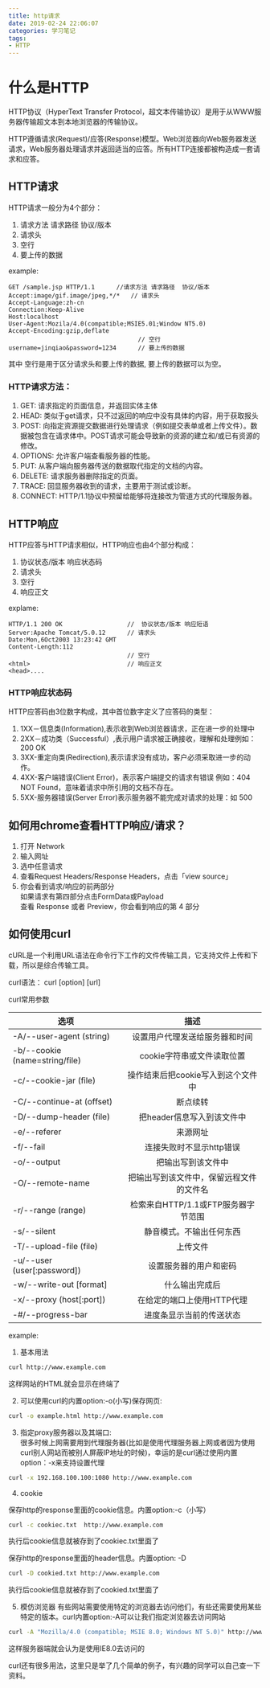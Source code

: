 ```yaml
---
title: http请求
date: 2019-02-24 22:06:07
categories: 学习笔记
tags: 
- HTTP
---
```


# 什么是HTTP

HTTP协议（HyperText Transfer Protocol，超文本传输协议）是用于从WWW服务器传输超文本到本地浏览器的传输协议。    

HTTP遵循请求(Request)/应答(Response)模型。Web浏览器向Web服务器发送请求，Web服务器处理请求并返回适当的应答。所有HTTP连接都被构造成一套请求和应答。

## HTTP请求

HTTP请求一般分为4个部分：
1. 请求方法 请求路径 协议/版本
2. 请求头
3. 空行
4. 要上传的数据

example:    

```http
GET /sample.jsp HTTP/1.1      //请求方法 请求路径  协议/版本
Accept:image/gif.image/jpeg,*/*   // 请求头
Accept-Language:zh-cn
Connection:Keep-Alive
Host:localhost
User-Agent:Mozila/4.0(compatible;MSIE5.01;Window NT5.0)
Accept-Encoding:gzip,deflate
                                    // 空行
username=jinqiao&password=1234      // 要上传的数据
```

其中 空行是用于区分请求头和要上传的数据, 要上传的数据可以为空。

### HTTP请求方法：
1. GET: 请求指定的页面信息，并返回实体主体
2. HEAD: 类似于get请求，只不过返回的响应中没有具体的内容，用于获取报头
3. POST: 向指定资源提交数据进行处理请求（例如提交表单或者上传文件）。数据被包含在请求体中。POST请求可能会导致新的资源的建立和/或已有资源的修改。
4. OPTIONS: 允许客户端查看服务器的性能。
5. PUT: 从客户端向服务器传送的数据取代指定的文档的内容。
6. DELETE: 请求服务器删除指定的页面。
7. TRACE: 回显服务器收到的请求，主要用于测试或诊断。
8. CONNECT: HTTP/1.1协议中预留给能够将连接改为管道方式的代理服务器。

## HTTP响应

HTTP应答与HTTP请求相似，HTTP响应也由4个部分构成：
1. 协议状态/版本 响应状态码
2. 请求头
3. 空行
4. 响应正文

explame:
```http
HTTP/1.1 200 OK                  //  协议状态/版本 响应短语
Server:Apache Tomcat/5.0.12      // 请求头
Date:Mon,6Oct2003 13:23:42 GMT
Content-Length:112
                                 // 空行
<html>                           // 响应正文
<head>....

```

### HTTP响应状态码
HTTP应答码由3位数字构成，其中首位数字定义了应答码的类型：

1. 1XX－信息类(Information),表示收到Web浏览器请求，正在进一步的处理中
2. 2XX－成功类（Successful）,表示用户请求被正确接收，理解和处理例如：200 OK
3. 3XX-重定向类(Redirection),表示请求没有成功，客户必须采取进一步的动作。
4. 4XX-客户端错误(Client Error)，表示客户端提交的请求有错误 例如：404 NOT Found，意味着请求中所引用的文档不存在。
5. 5XX-服务器错误(Server Error)表示服务器不能完成对请求的处理：如 500


## 如何用chrome查看HTTP响应/请求？

1. 打开 Network
2. 输入网址
3. 选中任意请求
4. 查看Request Headers/Response Headers，点击「view source」
5. 你会看到请求/响应的前两部分   
如果请求有第四部分点击FormData或Payload   
查看 Response 或者 Preview，你会看到响应的第 4 部分


## 如何使用curl

cURL是一个利用URL语法在命令行下工作的文件传输工具，它支持文件上传和下载，所以是综合传输工具。

curl语法： curl [option] [url]

curl常用参数

| 选项|描述
|-|:-: |
|-A/--user-agent  (string) | 设置用户代理发送给服务器和时间|
|-b/--cookie (name=string/file) | cookie字符串或文件读取位置|
|-c/--cookie-jar (file)          |          操作结束后把cookie写入到这个文件中 |
|-C/--continue-at (offset)       |    断点续转 |
|-D/--dump-header (file)        |      把header信息写入到该文件中|
|-e/--referer                      |            来源网址|
|-f/--fail                     |                     连接失败时不显示http错误
|-o/--output                     |             把输出写到该文件中
|-O/--remote-name              |        把输出写到该文件中，保留远程文件的文件名
|-r/--range (range)            |        检索来自HTTP/1.1或FTP服务器字节范围
|-s/--silent                   |                 静音模式。不输出任何东西
|-T/--upload-file (file)       |           上传文件
|-u/--user (user[:password])  |   设置服务器的用户和密码
|-w/--write-out [format]     |           什么输出完成后
|-x/--proxy (host[:port])     |       在给定的端口上使用HTTP代理|
|-#/--progress-bar         |               进度条显示当前的传送状态|

example:

1. 基本用法

```Bash
curl http://www.example.com
```
这样网站的HTML就会显示在终端了

2.  可以使用curl的内置option:-o(小写)保存网页:

```Bash
curl -o example.html http://www.example.com
```

3. 指定proxy服务器以及其端口:  
很多时候上网需要用到代理服务器(比如是使用代理服务器上网或者因为使用curl别人网站而被别人屏蔽IP地址的时候)，幸运的是curl通过使用内置option：-x来支持设置代理

```Bash
curl -x 192.168.100.100:1080 http://www.example.com
```

4. cookie

保存http的response里面的cookie信息。内置option:-c（小写）

```Bash
curl -c cookiec.txt  http://www.example.com
```
执行后cookie信息就被存到了cookiec.txt里面了   

保存http的response里面的header信息。内置option: -D
```Bash
curl -D cookied.txt http://www.example.com
```

执行后cookie信息就被存到了cookied.txt里面了

5. 模仿浏览器
有些网站需要使用特定的浏览器去访问他们，有些还需要使用某些特定的版本。curl内置option:-A可以让我们指定浏览器去访问网站

```Bash
curl -A "Mozilla/4.0 (compatible; MSIE 8.0; Windows NT 5.0)" http://www.example.com
```
这样服务器端就会认为是使用IE8.0去访问的


curl还有很多用法，这里只是举了几个简单的例子，有兴趣的同学可以自己查一下资料。